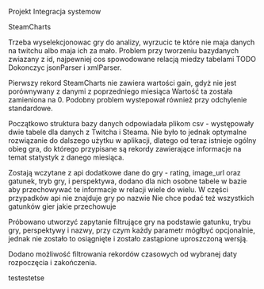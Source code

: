 Projekt Integracja systemow

SteamCharts

Trzeba wyselekcjonowac gry do analizy, wyrzucic te które nie maja danych na twitchu albo maja ich za mało.
Problem przy tworzeniu bazydanych zwiazany z id, najpewniej cos spowodowane relacją miedzy tabelami
TODO Dokonczyc jsonParser i xmlParser.

Pierwszy rekord SteamCharts nie zawiera wartości gain, gdyż nie jest porównywany z danymi z poprzedniego miesiąca
Wartość ta została zamieniona na 0. Podobny problem wystepował również przy odchylenie standardowe.

Początkowo struktura bazy danych odpowiadała plikom csv - występowały dwie tabele dla danych z Twitcha i Steama.
Nie było to jednak optymalne rozwiązanie do dalszego użytku w aplikacji, dlatego od teraz istnieje ogólny obieg gra,
do którego przypisane są rekordy zawierające informacje na temat statystyk z danego miesiąca.

Zostają wczytane z api dodatkowe dane do gry - rating, image_url oraz gatunek, tryb gry, i perspektywa, dodano dla nich
osobne tabele w bazie aby przechowywać te informacje w relacji wiele do wielu. W części przypadków api nie znajduje gry po nazwie
Nie chce podać też wszystkich gatunków gier jakie przechowuje

Próbowano utworzyć zapytanie filtrujące gry na podstawie gatunku, trybu gry, perspektywy i nazwy, przy czym każdy parametr mógłbyć opcjonalnie, jednak nie zostało
to osiągnięte i zostało zastąpione uproszczoną wersją.

Dodano możliwość filtrowania rekordów czasowych od wybranej daty rozpoczęcia i zakończenia.

testestetse

